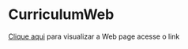 # CurriculumWeb
[Clique aqui](https://wendel-passos.github.io/CurriculumWeb/index.html) para visualizar a Web page acesse o link 
